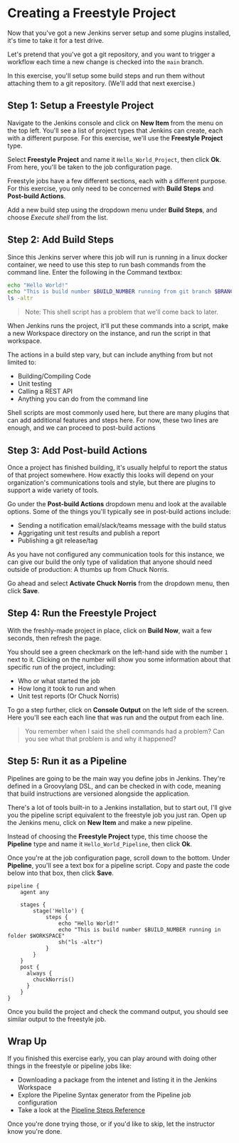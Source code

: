 **Creating a Freestyle Project**
=====================================================

Now that you've got a new Jenkins server setup and some plugins installed, it's time to take it for a test drive. 

Let's pretend that you've got a git repository, and you want to trigger a workflow each time a new change is checked into the `main` branch. 

In this exercise, you'll setup some build steps and run them without attaching them to a git repository. (We'll add that next exercise.)

**Step 1: Setup a Freestyle Project**
-------------------------------------------

Navigate to the Jenkins console and click on **New Item** from the menu on the top left. You'll see a list of project types that Jenkins can create, each with a different purpose. For this exercise, we'll use the **Freestyle Project** type.

Select **Freestyle Project** and name it `Hello_World_Project`, then click **Ok**. From here, you'll be taken to the job configuration page.

Freestyle jobs have a few different sections, each with a different purpose. For this exercise, you only need to be concerned with **Build Steps** and **Post-build Actions**.

Add a new build step using the dropdown menu under **Build Steps**, and choose *Execute shell* from the list.

**Step 2: Add Build Steps**
-------------------------------------------

Since this Jenkins server where this job will run is running in a linux docker container, we need to use this step to run bash commands from the command line. Enter the following in the Command textbox:

```bash
echo "Hello World!"
echo "This is build number $BUILD_NUMBER running from git branch $BRANCH_NAME in folder $WORKSPACE"
ls -altr
```
> Note: This shell script has a problem that we'll come back to later.

When Jenkins runs the project, it'll put these commands into a script, make a new Workspace directory on the instance, and run the script in that workspace. 

The actions in a build step vary, but can include anything from but not limited to:

* Building/Compiling Code
* Unit testing
* Calling a REST API
* Anything you can do from the command line

Shell scripts are most commonly used here, but there are many plugins that can add additional features and steps here. For now, these two lines are enough, and we can proceed to post-build actions

**Step 3: Add Post-build Actions**
-------------------------------------------

Once a project has finished building, it's usually helpful to report the status of that project somewhere. How exactly this looks will depend on your organization's communications tools and style, but there are plugins to support a wide variety of tools.

Go under the **Post-build Actions** dropdown menu and look at the available options. Some of the things you'll typically see in post-build actions include:

* Sending a notification email/slack/teams message with the build status
* Aggrigating unit test results and publish a report
* Publishing a git release/tag

As you have not configured any communication tools for this instance, we can give our build the only type of validation that anyone should need outside of production: A thumbs up from Chuck Norris.

Go ahead and select **Activate Chuck Norris** from the dropdown menu, then click **Save**.

**Step 4: Run the Freestyle Project**
-------------------------------------------

With the freshly-made project in place, click on **Build Now**, wait a few seconds, then refresh the page.

You should see a green checkmark on the left-hand side with the number `1` next to it. Clicking on the number will show you some information about that specific run of the project, including:

* Who or what started the job
* How long it took to run and when
* Unit test reports (Or Chuck Norris)

To go a step further, click on **Console Output** on the left side of the screen. Here you'll see each each line that was run and the output from each line.

> You remember when I said the shell commands had a problem? Can you see what that problem is and why it happened?

**Step 5: Run it as a Pipeline**
-------------------------------------------

Pipelines are going to be the main way you define jobs in Jenkins. They're defined in a Groovylang DSL, and can be checked in with code, meaning that build instructions are versioned alongside the application.

There's a lot of tools built-in to a Jenkins installation, but to start out, I'll give you the pipeline script equivalent to the freestyle job you just ran. Open up the Jenkins menu, click on **New Item** and make a new pipeline.

Instead of choosing the **Freestyle Project** type, this time choose the **Pipeline** type and name it `Hello_World_Pipeline`, then click **Ok**.

Once you're at the job configuration page, scroll down to the bottom. Under **Pipeline**, you'll see a text box for a pipeline script. Copy and paste the code below into that box, then click **Save**.

```
pipeline {
    agent any

    stages {
        stage('Hello') {
            steps {
                echo "Hello World!"
                echo "This is build number $BUILD_NUMBER running in folder $WORKSPACE"
                sh("ls -altr")
            }
        }
    }
    post {
      always {
        chuckNorris()
      }
    }
}
```

Once you build the project and check the command output, you should see similar output to the freestyle job.

**Wrap Up**
-------------------------------------------

If you finished this exercise early, you can play around with doing other things in the freestyle or pipeline jobs like:

* Downloading a package from the intenet and listing it in the Jenkins Workspace
* Explore the Pipeline Syntax generator from the Pipeline job configuration
* Take a look at the [Pipeline Steps Reference](https://www.jenkins.io/doc/pipeline/steps/)

Once you're done trying those, or if you'd like to skip, let the instructor know you're done.